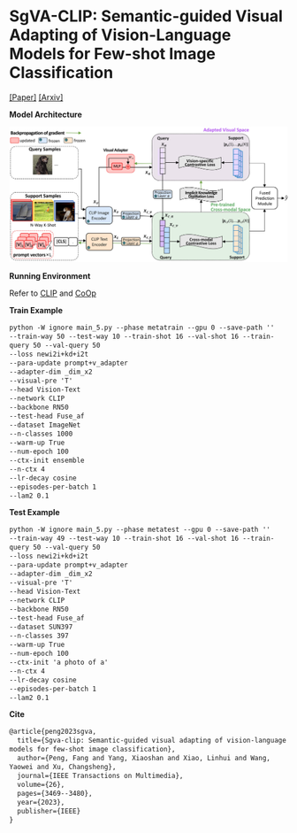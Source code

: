 # SgVA-CLIP: Semantic-guided Visual Adapting of Vision-Language Models for Few-shot Image Classification
[[Paper]](https://ieeexplore.ieee.org/abstract/document/10243119)
[[Arxiv]](https://arxiv.org/abs/2211.16191)

**Model Architecture**

![](Fig1.jpg)

**Running Environment**

Refer to [CLIP](https://github.com/openai/CLIP) and [CoOp](https://github.com/KaiyangZhou/CoOp)

**Train Example**

```
python -W ignore main_5.py --phase metatrain --gpu 0 --save-path ''
--train-way 50 --test-way 10 --train-shot 16 --val-shot 16 --train-query 50 --val-query 50
--loss newi2i+kd+i2t
--para-update prompt+v_adapter
--adapter-dim _dim_x2
--visual-pre 'T'
--head Vision-Text
--network CLIP
--backbone RN50
--test-head Fuse_af
--dataset ImageNet
--n-classes 1000
--warm-up True
--num-epoch 100
--ctx-init ensemble
--n-ctx 4
--lr-decay cosine
--episodes-per-batch 1
--lam2 0.1
```

**Test Example**

```
python -W ignore main_5.py --phase metatest --gpu 0 --save-path ''
--train-way 49 --test-way 10 --train-shot 16 --val-shot 16 --train-query 50 --val-query 50 
--loss newi2i+kd+i2t 
--para-update prompt+v_adapter 
--adapter-dim _dim_x2 
--visual-pre 'T' 
--head Vision-Text 
--network CLIP 
--backbone RN50 
--test-head Fuse_af 
--dataset SUN397 
--n-classes 397 
--warm-up True 
--num-epoch 100 
--ctx-init 'a photo of a' 
--n-ctx 4 
--lr-decay cosine 
--episodes-per-batch 1 
--lam2 0.1
```

**Cite**
```
@article{peng2023sgva,
  title={Sgva-clip: Semantic-guided visual adapting of vision-language models for few-shot image classification},
  author={Peng, Fang and Yang, Xiaoshan and Xiao, Linhui and Wang, Yaowei and Xu, Changsheng},
  journal={IEEE Transactions on Multimedia},
  volume={26},
  pages={3469--3480},
  year={2023},
  publisher={IEEE}
}
```
